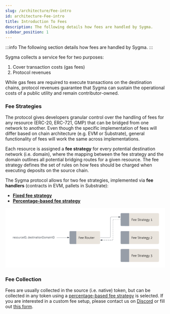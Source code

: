 ```yaml
---
slug: /architecture/Fee-intro
id: architecture-Fee-intro
title: Introduction To Fees
description: The following details how fees are handled by Sygma.
sidebar_position: 1
---
```


:::info
The following section details how fees are handled by Sygma.
:::

Sygma collects a service fee for two purposes:

1. Cover transaction costs (gas fees) 
2. Protocol revenues

While gas fees are required to execute transactions on the destination chains, protocol revenues guarantee that Sygma can sustain the operational costs of a public utility and remain contributor-owned.

### Fee Strategies

The protocol gives developers granular control over the handling of fees for any resource (ERC-20, ERC-721, GMP) that can be bridged from one network to another. Even though the specific implementation of fees will differ based on chain architecture (e.g. EVM or Substrate), general functionality of fees will work the same across implementations. 

Each resource is assigned a **fee strategy** for every potential destination network (i.e. domain), where the mapping between the fee strategy and the domain outlines all potential bridging routes for a given resource. The fee strategy defines the set of rules on how fees should be charged when executing deposits on the source chain. 

The Sygma protocol allows for two fee strategies, implemented via **fee handlers** (contracts in EVM, pallets in Substrate):
- [**Fixed fee strategy**](02-Fixed-Fee.md)
- [**Percentage-based fee strategy**](04-Percentage-Based-Fee.md)

![](../../../static/assets/fee-router-general.png)

### Fee Collection

Fees are usually collected in the source (i.e. native) token, but can be collected in any token using a [percentage-based fee strategy](/docs/03-architecture/03-Fees/04-percentage-based-fee.md) is selected. If you are interested in a custom fee setup, please contact us on [Discord](https://discord.gg/Qdf6GyNB5J) or fill out [this form](https://share.hsforms.com/1K4-T_yaKSp6F06FGk4wsSgnmy2x).